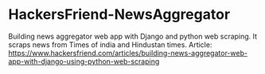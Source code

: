 # HackersFriend-NewsAggregator

Building news aggregator web app with Django and python web scraping. It scraps news from Times of india and Hindustan times.  Article:  https://www.hackersfriend.com/articles/building-news-aggregator-web-app-with-django-using-python-web-scraping
